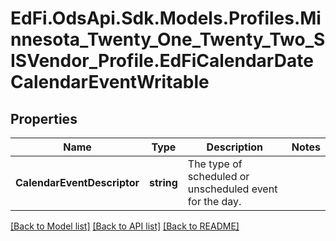 # EdFi.OdsApi.Sdk.Models.Profiles.Minnesota_Twenty_One_Twenty_Two_SISVendor_Profile.EdFiCalendarDateCalendarEventWritable
## Properties

Name | Type | Description | Notes
------------ | ------------- | ------------- | -------------
**CalendarEventDescriptor** | **string** | The type of scheduled or unscheduled event for the day. | 

[[Back to Model list]](../README.md#documentation-for-models) [[Back to API list]](../README.md#documentation-for-api-endpoints) [[Back to README]](../README.md)

